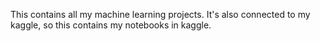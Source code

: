 This contains all my machine learning projects. It's also connected to my kaggle, so this contains my notebooks in kaggle.
